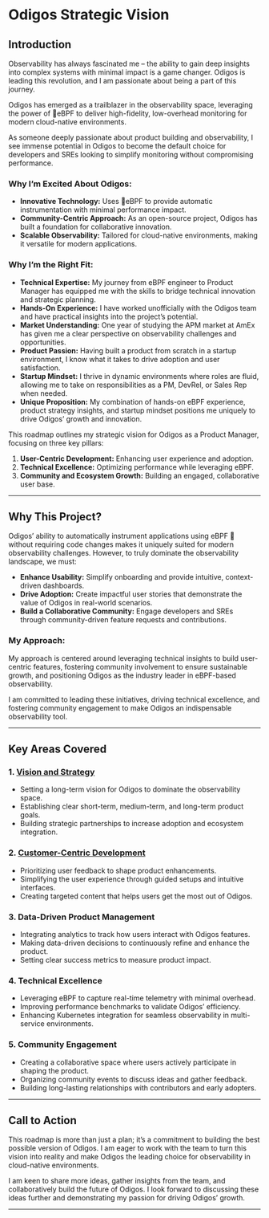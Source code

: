 # **Odigos Strategic Vision**  

## **Introduction**  
Observability has always fascinated me – the ability to gain deep insights into complex systems with minimal impact is a game changer. Odigos is leading this revolution, and I am passionate about being a part of this journey.  

Odigos has emerged as a trailblazer in the observability space, leveraging the power of 🐝eBPF to deliver high-fidelity, low-overhead monitoring for modern cloud-native environments.  

As someone deeply passionate about product building and observability, I see immense potential in Odigos to become the default choice for developers and SREs looking to simplify monitoring without compromising performance.  

### **Why I’m Excited About Odigos:**  
- **Innovative Technology:** Uses 🐝eBPF to provide automatic instrumentation with minimal performance impact.  
- **Community-Centric Approach:** As an open-source project, Odigos has built a foundation for collaborative innovation.  
- **Scalable Observability:** Tailored for cloud-native environments, making it versatile for modern applications.  

### **Why I’m the Right Fit:**  
- **Technical Expertise:** My journey from eBPF engineer to Product Manager has equipped me with the skills to bridge technical innovation and strategic planning.  
- **Hands-On Experience:** I have worked unofficially with the Odigos team and have practical insights into the project’s potential.  
- **Market Understanding:** One year of studying the APM market at AmEx has given me a clear perspective on observability challenges and opportunities.  
- **Product Passion:** Having built a product from scratch in a startup environment, I know what it takes to drive adoption and user satisfaction.  
- **Startup Mindset:** I thrive in dynamic environments where roles are fluid, allowing me to take on responsibilities as a PM, DevRel, or Sales Rep when needed.  
- **Unique Proposition:** My combination of hands-on eBPF experience, product strategy insights, and startup mindset positions me uniquely to drive Odigos’ growth and innovation.  

This roadmap outlines my strategic vision for Odigos as a Product Manager, focusing on three key pillars:  
1. **User-Centric Development:** Enhancing user experience and adoption.  
2. **Technical Excellence:** Optimizing performance while leveraging eBPF.  
3. **Community and Ecosystem Growth:** Building an engaged, collaborative user base.  

---

## **Why This Project?**  
Odigos’ ability to automatically instrument applications using eBPF 🐝 without requiring code changes makes it uniquely suited for modern observability challenges. However, to truly dominate the observability landscape, we must:  
- **Enhance Usability:** Simplify onboarding and provide intuitive, context-driven dashboards.  
- **Drive Adoption:** Create impactful user stories that demonstrate the value of Odigos in real-world scenarios.  
- **Build a Collaborative Community:** Engage developers and SREs through community-driven feature requests and contributions.  

### **My Approach:**  
My approach is centered around leveraging technical insights to build user-centric features, fostering community involvement to ensure sustainable growth, and positioning Odigos as the industry leader in eBPF-based observability.  

I am committed to leading these initiatives, driving technical excellence, and fostering community engagement to make Odigos an indispensable observability tool.  

---

## **Key Areas Covered**  

### **1. [Vision and Strategy](./Vision.md)**
- Setting a long-term vision for Odigos to dominate the observability space.  
- Establishing clear short-term, medium-term, and long-term product goals.  
- Building strategic partnerships to increase adoption and ecosystem integration.  

### **2. [Customer-Centric Development](./CustomerCentricDevelopment.md)**  
- Prioritizing user feedback to shape product enhancements.  
- Simplifying the user experience through guided setups and intuitive interfaces.  
- Creating targeted content that helps users get the most out of Odigos.  

### **3. Data-Driven Product Management**  
- Integrating analytics to track how users interact with Odigos features.  
- Making data-driven decisions to continuously refine and enhance the product.  
- Setting clear success metrics to measure product impact.  

### **4. Technical Excellence**  
- Leveraging eBPF to capture real-time telemetry with minimal overhead.  
- Improving performance benchmarks to validate Odigos’ efficiency.  
- Enhancing Kubernetes integration for seamless observability in multi-service environments.  

### **5. Community Engagement**  
- Creating a collaborative space where users actively participate in shaping the product.  
- Organizing community events to discuss ideas and gather feedback.  
- Building long-lasting relationships with contributors and early adopters.  

---

## **Call to Action**  
This roadmap is more than just a plan; it’s a commitment to building the best possible version of Odigos. I am eager to work with the team to turn this vision into reality and make Odigos the leading choice for observability in cloud-native environments.  

I am keen to share more ideas, gather insights from the team, and collaboratively build the future of Odigos. I look forward to discussing these ideas further and demonstrating my passion for driving Odigos’ growth.  

---
